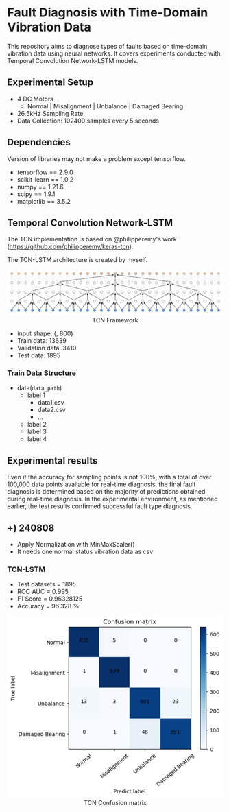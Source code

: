 # Fault Diagnosis with Time-Domain Vibration Data

This repository aims to diagnose types of faults based on time-domain vibration data using neural networks. It covers experiments conducted with Temporal Convolution Network-LSTM models.

## Experimental Setup

- 4 DC Motors
  - Normal | Misalignment | Unbalance | Damaged Bearing
- 26.5kHz Sampling Rate
- Data Collection: 102400 samples every 5 seconds

## Dependencies

Version of libraries may not make a problem except tensorflow.

- tensorflow == 2.9.0
- scikit-learn == 1.0.2
- numpy == 1.21.6
- scipy == 1.9.1
- matplotlib == 3.5.2

## Temporal Convolution Network-LSTM

The TCN implementation is based on @philipperemy's work (https://github.com/philipperemy/keras-tcn).

The TCN-LSTM architecture is created by myself.

<p align="center">
  <img src="assets/tcn.png">
  TCN Framework<br>
</p>

- input shape: (, 800)
- Train data: 13639
- Validation data: 3410
- Test data: 1895

### Train Data Structure

- data(`data_path`)
  - label 1
    - data1.csv
    - data2.csv
    - ...
  - label 2
  - label 3
  - label 4

## Experimental results

Even if the accuracy for sampling points is not 100%, with a total of over 100,000 data points available for real-time diagnosis, the final fault diagnosis is determined based on the majority of predictions obtained during real-time diagnosis. In the experimental environment, as mentioned earlier, the test results confirmed successful fault type diagnosis.

## +) 240808

- Apply Normalization with MinMaxScaler()
- It needs one normal status vibration data as csv

### TCN-LSTM

- Test datasets = 1895
- ROC AUC = 0.995
- F1 Score = 0.96328125
- Accuracy = 96.328 %

<p align="center">
  <img src="assets/tcn-output.png">
  <br>TCN Confusion matrix<br>
</p>
